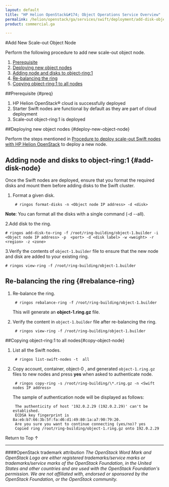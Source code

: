 ```yaml
---
layout: default
title: "HP Helion OpenStack&#174; Object Operations Service Overview"
permalink: /helion/openstack/ga/services/swift/deployment/add-disk-object-node/
product: commercial.ga

---
```

<!--UNDER REVISION-->

<script>

function PageRefresh {
onLoad="window.refresh"
}

PageRefresh();

</script>

<!--
<p style="font-size: small;"> <a href=" /helion/openstack/ga/services/object/swift/expand-cluster/">&#9664; PREV</a> | <a href=" /helion/openstack/ga/services/object/swift/expand-cluster/">&#9650; UP</a> | <a href=" /helion/openstack/ga/services/object/swift/Monitor-cluster/"> NEXT &#9654</a> </p>
--->

#Add New Scale-out Object Node

Perform the following procedure to add new scale-out object node. 


1. [Prerequisite](#preq)
2. [Deploying new object nodes](#deploy-new-object-node)
3. [Adding node and disks to object-ring:1](#add-disk-node)
4. [Re-balancing the ring](#rebalance-ring)
5. [Copying object-ring:1 to all nodes](#copy-object-node)


##Prerequisite {#preq}

1. HP Helion OpenStack&#174; cloud is successfully deployed 
2. Starter Swift nodes are functional by default as they are part of cloud deployment
3. Scale-out object-ring:1 is deployed

##Deploying new object nodes {#deploy-new-object-node}

Perform the steps mentioned in  [Procedure to deploy scale-out Swift nodes with HP Helion OpenStack](/helion/openstack/ga/services/swift/deployment-scale-out/) to deploy a new node.


## Adding node and disks to object-ring:1 {#add-disk-node}

Once the Swift nodes are deployed, ensure that you format the required disks and mount them before adding disks to the Swift cluster. 

1. Format a given disk.

		# ringos format-disks -n <Object node IP address> -d <disk>

**Note**: You can format all the disks with a single command (-d --all). 


2.Add disk to the ring. 

	# ringos add-disk-to-ring -f /root/ring-building/object-1.builder -i  <Object node IP address> -p  <port> -d <disk label> -w <weight> -r <region> -z <zone>

<!---
In the following sample displays the addition of disk to **192.0.2.29** and its output:

	# ringos add-disk-to-ring -f /root/ring-building/object-1.builder -i 192.0.2.29 -p 6000 -d a1410063335 -w 100 -r 1 -z 1
	Added disk 192.0.2.29:a1410063335 to ring --->


3.Verify the contents of `object-1.builder` file to ensure that the new node and disk are added to your existing ring.

	# ringos view-ring -f /root/ring-building/object-1.builder

## Re-balancing the ring {#rebalance-ring}

1. Re-balance the ring.

		# ringos rebalance-ring -f /root/ring-building/object-1.builder

	This will generate an **object-1.ring.gz** file.

2. Verify the content in `object-1.builder` file after re-balancing the ring.

		# ringos view-ring -f /root/ring-building/object-1.builder


##Copying object-ring:1 to all nodes{#copy-object-node}

1. List all the Swift nodes. 

		# ringos list-swift-nodes -t  all
 
2. Copy account, container, object-0 , and generated `object-1.ring.gz` files to new nodes and press **yes** when asked to authenticate node. 

		# ringos copy-ring -s /root/ring-building/\*.ring.gz -n <Swift nodes IP address>


	The sample of authentication node will be displayed as follows:

		The authenticity of host '192.0.2.29 (192.0.2.29)' can't be established.
		ECDSA key fingerprint is 8a:eb:b7:66:3b:5f:fa:d6:d1:49:80:1a:a7:90:79:20.
		Are you sure you want to continue connecting (yes/no)? yes
		Copied ring /root/ring-building/object-1.ring.gz onto 192.0.2.29

<a href="#top" style="padding:14px 0px 14px 0px; text-decoration: none;"> Return to Top &#8593; </a>


----
####OpenStack trademark attribution
*The OpenStack Word Mark and OpenStack Logo are either registered trademarks/service marks or trademarks/service marks of the OpenStack Foundation, in the United States and other countries and are used with the OpenStack Foundation's permission. We are not affiliated with, endorsed or sponsored by the OpenStack Foundation, or the OpenStack community.*
